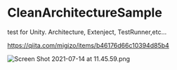 # CleanArchitectureSample
test for Unity. Architecture, Extenject, TestRunner,etc...


https://qiita.com/migizo/items/b46176d66c10394d85b4


![Screen Shot 2021-07-14 at 11.45.59.png](https://qiita-image-store.s3.ap-northeast-1.amazonaws.com/0/136558/62e0d99a-8576-6a64-ade5-7fd16d48b983.png)

